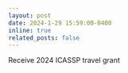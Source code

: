 ```yaml
---
layout: post
date: 2024-1-29 15:59:00-0400
inline: true
related_posts: false
---
```


Receive 2024 ICASSP travel grant
